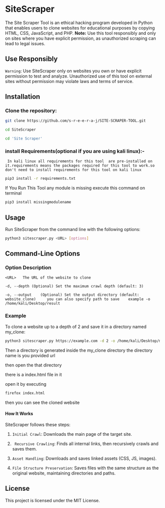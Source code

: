# SiteScraper

The Site Scraper Tool is an ethical hacking program developed in Python that enables users to clone websites for educational purposes by copying HTML, CSS, JavaScript, and PHP. **Note:** Use this tool responsibly and only on sites where you have explicit permission, as unauthorized scraping can lead to legal issues.

## Use Responsibly


 `Warning`: Use SiteScraper only on websites you own or have explicit permission to test and analyze. Unauthorized use of this tool on external sites without permission may violate laws and terms of service.


## Installation

### Clone the repository:

```bash
git clone https://github.com/s-r-e-e-r-a-j/SITE-SCRAPER-TOOL.git
```



```bash
cd SiteScraper
```

``` bash
cd 'Site Scraper'
 ```

### install Requirements(optional if you are using kali linux):-

` In kali linux all requirements for this tool  are pre-installed on it.requirements means the packages required for this tool to work.so don't need to install requirements for this tool on kali linux`


```bash
pip3 install -r requirements.txt
```


 If You Run This Tool any module is missing execute this command on terminal

```bash
pip3 install missingmodulename
```

## Usage


 Run SiteScraper from the command line with the following options:

``` bash
python3 sitescraper.py <URL> [options]
```


## Command-Line Options

### Option	Description


 ```<URL>	The URL of the website to clone```


 ```-d, --depth (Optional) Set the maximum crawl depth (default: 3)```


 ```-o, --output	(Optional) Set the output directory (default: website_clone)     you can also specify path to save    example -o /home/kali/Desktop/result    ```




### Example

 To clone a website up to a depth of 2 and save it in a directory named my_clone:


```bash
python3 sitescraper.py https://example.com -d 2 -o /home/kali/Desktop/my_clone
```

 Then a directory is generated inside the my_clone directory the directory name is you provided url

 then open the that directory

 there is a index.html file in it

open it by executing 

``` bash
firefox index.html
```

 then you can see the cloned website

#### How It Works
SiteScraper follows these steps:

1. `Initial Crawl`: Downloads the main page of the target site.

 
 2. ` Recursive Crawling`: Finds all internal links, then recursively crawls and saves them.

  
 3. `Asset Handling`: Downloads and saves linked assets (CSS, JS, images).


 4. `File Structure Preservation`: Saves files with the same structure as the original website, maintaining directories and paths.


## License


 This project is licensed under the MIT License.



